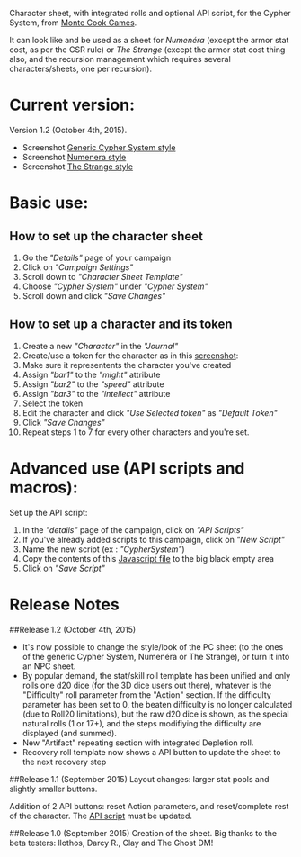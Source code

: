 Character sheet, with integrated rolls and optional API script, for the Cypher System, from [Monte Cook Games](http://www.montecookgames.com/games/).

It can look like and be used as a sheet for _Numen&eacute;ra_ (except the armor stat cost, as per the CSR rule) or _The Strange_ (except the armor stat cost thing also, and the recursion management which requires several characters/sheets, one per recursion).

# Current version:
Version 1.2 (October 4th, 2015).

* Screenshot [Generic Cypher System style](CypherSystem.png)
* Screenshot [Numenera style](CypherSystem_style_Numenera.png)
* Screenshot [The Strange style](CypherSystem_style_TheStrange.png)

# Basic use:

## How to set up the character sheet
1. Go the _"Details"_ page of your campaign
2. Click on _"Campaign Settings"_
3. Scroll down to _"Character Sheet Template"_
4. Choose _"Cypher System"_ under _"Cypher System"_
5. Scroll down and click _"Save Changes"_

## How to set up a character and its token
1. Create a new _"Character"_ in the _"Journal"_
2. Create/use a token for the character as in this [screenshot](CypherSystem_setup_the_character_token.jpg):
  1. Make sure it representents the character you've created
  2. Assign _"bar1"_ to the _"might"_ attribute
  3. Assign _"bar2"_ to the _"speed"_ attribute
  4. Assign _"bar3"_ to the _"intellect"_ attribute
3. Select the token
4. Edit the character and click _"Use Selected token"_ as _"Default Token"_
5. Click _"Save Changes"_
6. Repeat steps 1 to 7 for every other characters and you're set.

# Advanced use (API scripts and macros):
Set up the API script:

1. In the _"details"_ page of the campaign, click on _"API Scripts"_
2. If you've already added scripts to this campaign, click on _"New Script"_
3. Name the new script (ex : _"CypherSystem"_)
4. Copy the contents of this [Javascript file](https://github.com/Roll20/roll20-api-scripts/blob/master/CypherSystemSheet/cyphersystemsheet.js) to the big black empty area
5. Click on _"Save Script"_


# Release Notes

##Release 1.2 (October 4th, 2015)
* It's now possible to change the style/look of the PC sheet (to the ones of the generic Cypher System,  Numen&eacute;ra or The Strange), or turn it into an NPC sheet.
* By popular demand, the stat/skill roll template has been unified and only rolls one d20 dice (for the 3D dice users out there), whatever is the "Difficulty" roll parameter from the "Action" section. If the difficulty parameter has been set to 0, the beaten difficulty is no longer calculated (due to Roll20 limitations), but the raw d20 dice is shown, as the special natural rolls (1 or 17+), and the steps modifiying the difficulty are displayed (and summed).
* New "Artifact" repeating section with integrated Depletion roll.
* Recovery roll template now shows a API button to update the sheet to the next recovery step

##Release 1.1 (September 2015)
Layout changes: larger stat pools and slightly smaller buttons.

Addition of 2 API buttons: reset Action parameters, and reset/complete rest of the character.
The [API script](https://github.com/Roll20/roll20-api-scripts/blob/master/CypherSystemSheet/cyphersystemsheet.js) must be updated.

##Release 1.0 (September 2015)
Creation of the sheet.
Big thanks to the beta testers: llothos, Darcy R., Clay and The Ghost DM!
